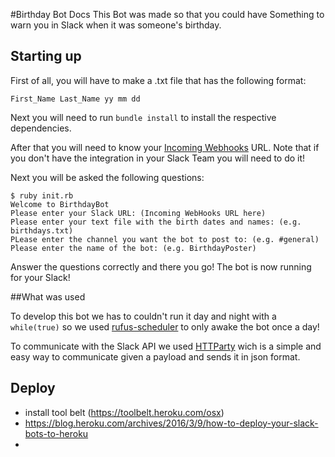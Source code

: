 #Birthday Bot Docs
This Bot was made so that you could have Something to warn you in Slack when it was someone's birthday.

## Starting up

First of all, you will have to make a .txt file that has the following format:

``` First_Name Last_Name yy mm dd ```

Next you will need to run ```bundle install``` to install the respective dependencies.

After that you will need to know your [Incoming Webhooks](https://api.slack.com/incoming-webhooks) URL. Note that if you don't have the integration in your Slack Team you will need to do it!

Next you will be asked the following questions:

```
$ ruby init.rb
Welcome to BirthdayBot
Please enter your Slack URL: (Incoming WebHooks URL here)
Please enter your text file with the birth dates and names: (e.g. birthdays.txt)
PLease enter the channel you want the bot to post to: (e.g. #general)
Please enter the name of the bot: (e.g. BirthdayPoster)

```

Answer the questions correctly and there you go! The bot is now running for your Slack!

##What was used

To develop this bot we has to couldn't run it day and night with a ```while(true)``` so we used [rufus-scheduler](https://github.com/jmettraux/rufus-scheduler) to only awake the bot once a day!

To communicate with the Slack API we used [HTTParty](https://github.com/jnunemaker/httparty) wich is a simple and easy way to communicate given a payload and sends it in json format.

## Deploy

- install tool belt (https://toolbelt.heroku.com/osx)
- https://blog.heroku.com/archives/2016/3/9/how-to-deploy-your-slack-bots-to-heroku
-
